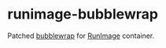 # runimage-bubblewrap
Patched [bubblewrap](https://github.com/VHSgunzo/bubblewrap-static) for [RunImage](https://github.com/VHSgunzo/runimage) container.

